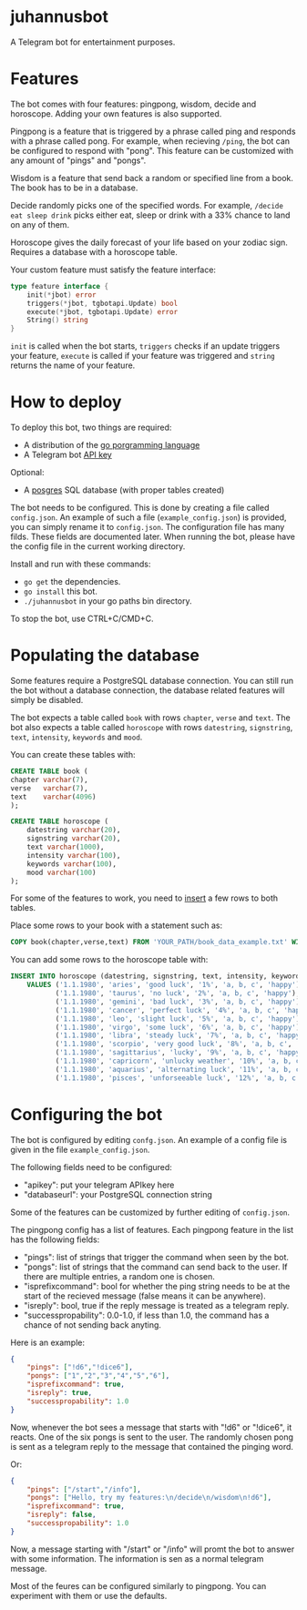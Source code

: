 # juhannusbot
A Telegram bot for entertainment purposes.

# Features
The bot comes with four features: pingpong, wisdom, decide and horoscope. Adding your own features is also supported.

Pingpong is a feature that is triggered by a phrase called ping and responds with a phrase called pong. For example, when recieving `/ping`, the bot can be configured to respond with "pong". This feature can be customized with any amount of "pings" and "pongs". 

Wisdom is a feature that send back a random or specified line from a book. The book has to be in a database.

Decide randomly picks one of the specified words. For example, `/decide eat sleep drink` picks either eat, sleep or drink with a 33% chance to land on any of them.

Horoscope gives the daily forecast of your life based on your zodiac sign. Requires a database with a horoscope table.

Your custom feature must satisfy the feature interface:
```go
type feature interface {
    init(*jbot) error
    triggers(*jbot, tgbotapi.Update) bool
    execute(*jbot, tgbotapi.Update) error
    String() string
}
```
`init` is called when the bot starts, `triggers` checks if an update triggers your feature, `execute` is called if your feature was triggered and `string` returns the name of your feature.

# How to deploy
To deploy this bot, two things are required:
* A distribution of the [go porgramming language](https://golang.org/doc/install)
* A Telegram bot [API key](https://core.telegram.org/#bot-api)

Optional:
* A [posgres](https://www.postgresql.org/download/) SQL database (with proper tables created)


The bot needs to be configured. This is done by creating a file called `config.json`.
An example of such a file (`example_config.json`) is provided, you can simply rename it to `config.json`.
The configuration file has many filds. These fields are documented later. When running the bot, please have the config file in the current working directory.

Install and run with these commands:
* `go get` the dependencies.
* `go install` this bot.
* `./juhannusbot` in your go paths bin directory.

To stop the bot, use CTRL+C/CMD+C.

# Populating the database
Some features require a PostgreSQL database connection. You can still run the bot without a database connection, the database related features will simply be disabled.

The bot expects a table called `book` with rows `chapter`, `verse` and `text`. The bot also expects a table called `horoscope` with rows `datestring`, `signstring`, `text`, `intensity`, `keywords` and `mood`.

You can create these tables with:
```sql
CREATE TABLE book (
chapter varchar(7),
verse   varchar(7),
text    varchar(4096)
);
```

```sql
CREATE TABLE horoscope (
    datestring varchar(20),
    signstring varchar(20),
    text varchar(1000),
    intensity varchar(100),
    keywords varchar(100),
    mood varchar(100)
);
```

For some of the features to work, you need to [insert](https://www.postgresql.org/docs/11/tutorial-populate.html) a few rows to both tables. 

Place some rows to your book with a statement such as:
```sql
COPY book(chapter,verse,text) FROM 'YOUR_PATH/book_data_example.txt' WITH DELIMITER '%'; 
```

You can add some rows to the horoscope table with:
```sql
INSERT INTO horoscope (datestring, signstring, text, intensity, keywords, mood)
    VALUES ('1.1.1980', 'aries', 'good luck', '1%', 'a, b, c', 'happy'),
           ('1.1.1980', 'taurus', 'no luck', '2%', 'a, b, c', 'happy'),
           ('1.1.1980', 'gemini', 'bad luck', '3%', 'a, b, c', 'happy'),
           ('1.1.1980', 'cancer', 'perfect luck', '4%', 'a, b, c', 'happy'),
           ('1.1.1980', 'leo', 'slight luck', '5%', 'a, b, c', 'happy'),
           ('1.1.1980', 'virgo', 'some luck', '6%', 'a, b, c', 'happy'),
           ('1.1.1980', 'libra', 'steady luck', '7%', 'a, b, c', 'happy'),
           ('1.1.1980', 'scorpio', 'very good luck', '8%', 'a, b, c', 'happy'),
           ('1.1.1980', 'sagittarius', 'lucky', '9%', 'a, b, c', 'happy'),
           ('1.1.1980', 'capricorn', 'unlucky weather', '10%', 'a, b, c', 'happy'),
           ('1.1.1980', 'aquarius', 'alternating luck', '11%', 'a, b, c', 'happy'),
           ('1.1.1980', 'pisces', 'unforseeable luck', '12%', 'a, b, c', 'happy');
```

# Configuring the bot

The bot is configured by editing `confg.json`. An example of a config file is given in the file `example_config.json`. 

The following fields need to be configured: 
* "apikey": put your telegram APIkey here
* "databaseurl": your PostgreSQL connection string

Some of the features can be customized by further editing of `config.json`.

The pingpong config has a list of features.
Each pingpong feature in the list has the following fields:
* "pings": list of strings that trigger the command when seen by the bot.
* "pongs": list of strings that the command can send back to the user. If there are multiple entries, a random one is chosen.
* "isprefixcommand": bool for whether the ping string needs to be at the start of the recieved message (false means it can be anywhere).
* "isreply": bool, true if the reply message is treated as a telegram reply.
* "successpropability": 0.0-1.0, if less than 1.0, the command has a chance of not sending back anyting.

Here is an example: 
```json
{
    "pings": ["!d6","!dice6"],
    "pongs": ["1","2","3","4","5","6"],
    "isprefixcommand": true,
    "isreply": true,
    "successpropability": 1.0
}
```
Now, whenever the bot sees a message that starts with "!d6" or "!dice6", it reacts. One of the six pongs is sent to the user. The randomly chosen pong is sent as a telegram reply to the message that contained the pinging word. 

Or:
```json
{
    "pings": ["/start","/info"],
    "pongs": ["Hello, try my features:\n/decide\n/wisdom\n!d6"],
    "isprefixcommand": true,
    "isreply": false,
    "successpropability": 1.0
}
```
Now, a message starting with "/start" or "/info" will promt the bot to answer with some information. The information is sen as a normal telegram message.

Most of the feures can be configured similarly to pingpong. You can experiment with them or use the defaults.
